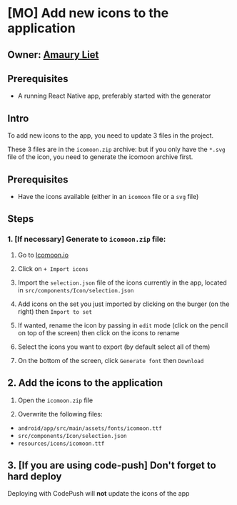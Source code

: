 # [MO] Add new icons to the application

## Owner: [Amaury Liet](http://github.com/AmauryLiet/)

## Prerequisites

- A running React Native app, preferably started with the generator


## Intro

To add new icons to the app, you need to update 3 files in the project.

These 3 files are in the `icomoon.zip` archive: but if you only have the `*.svg` file of the icon, you need to generate the icomoon archive first.

## Prerequisites

- Have the icons available (either in an `icomoon` file or a `svg` file)


## Steps
 
### 1. [If necessary] Generate to `icomoon.zip` file:

 1. Go to [Icomoon.io](https://icomoon.io/app/#/select)
 
 2. Click on `+ Import icons`
 
 3. Import the `selection.json` file of the icons currently in the app, located in `src/components/Icon/selection.json`
 
 4. Add icons on the set you just imported by clicking on the burger (on the right) then `Import to set`
 
 5. If wanted, rename the icon by passing in `edit` mode (click on the pencil on top of the screen) then click on the icons to rename
 
 6. Select the icons you want to export (by default select all of them)
 
 7. On the bottom of the screen, click `Generate font` then `Download`
 

## 2. Add the icons to the application

 1. Open the `icomoon.zip` file
 
 2. Overwrite the following files:
  - `android/app/src/main/assets/fonts/icomoon.ttf`
  - `src/components/Icon/selection.json`
  - `resources/icons/icomoon.ttf`


## 3. [If you are using code-push] Don't forget to hard deploy

 Deploying with CodePush will **not** update the icons of the app

